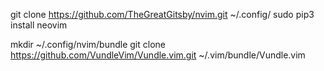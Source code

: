 git clone https://github.com/TheGreatGitsby/nvim.git ~/.config/
sudo pip3 install neovim

mkdir ~/.config/nvim/bundle
git clone https://github.com/VundleVim/Vundle.vim.git ~/.vim/bundle/Vundle.vim
